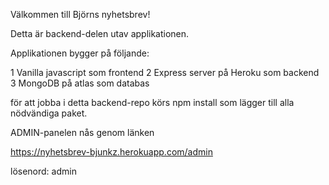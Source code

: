 Välkommen till Björns nyhetsbrev!

Detta är backend-delen utav applikationen. 

Applikationen bygger på följande:

1 Vanilla javascript som frontend
2 Express server på Heroku som backend
3 MongoDB på atlas som databas 

för att jobba i detta backend-repo körs
npm install
som lägger till alla nödvändiga paket. 


ADMIN-panelen nås genom länken

https://nyhetsbrev-bjunkz.herokuapp.com/admin

lösenord: admin